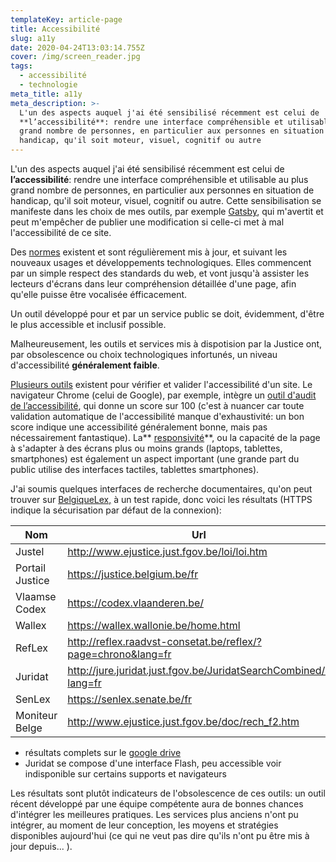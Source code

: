 ```yaml
---
templateKey: article-page
title: Accessibilité
slug: a11y
date: 2020-04-24T13:03:14.755Z
cover: /img/screen_reader.jpg
tags:
  - accessibilité
  - technologie
meta_title: a11y
meta_description: >-
  L'un des aspects auquel j'ai été sensibilisé récemment est celui de
  **l’accessibilité**: rendre une interface compréhensible et utilisable au plus
  grand nombre de personnes, en particulier aux personnes en situation de
  handicap, qu'il soit moteur, visuel, cognitif ou autre
---
```

L'un des aspects auquel j'ai été sensibilisé récemment est celui de **l’accessibilité**: rendre une interface compréhensible et utilisable au plus grand nombre de personnes, en particulier aux personnes en situation de handicap, qu'il soit moteur, visuel, cognitif ou autre. Cette sensibilisation se manifeste dans les choix de mes outils, par exemple [Gatsby](https://www.gatsbyjs.org/), qui m'avertit et peut m'empêcher de publier une modification si celle-ci met à mal l'accessibilité de ce site.

Des [normes](https://www.w3.org/WAI/fundamentals/accessibility-intro/fr) existent et sont régulièrement mis à jour, et suivant les nouveaux usages et développements technologiques. Elles commencent par un simple respect des standards du web, et vont jusqu'à assister les lecteurs d'écrans dans leur compréhension détaillée d'une page, afin qu'elle puisse être vocalisée éfficacement.

Un outil développé pour et par un service public se doit, évidemment, d'être le plus accessible et inclusif possible.

Malheureusement, les outils et services mis à dispotision par la Justice ont, par obsolescence ou choix technologiques infortunés, un niveau d'accessibilité **généralement faible**.

[Plusieurs outils](https://www.anysurfer.be/fr/en-pratique/sites-web/outils-de-test) existent pour vérifier et valider l'accessibilité d'un site. Le navigateur Chrome (celui de Google), par exemple, intègre un [outil d'audit de l’accessibilité](https://developers.google.com/web/tools/chrome-devtools/accessibility/reference), qui donne un score sur 100 (c'est à nuancer car toute validation automatique de l'accessibilité manque d'exhaustivité: un bon score indique une accessibilité généralement bonne, mais pas nécessairement fantastique). La** [responsivité](https://www.definitions-marketing.com/definition/responsive-web-design/)**, ou la capacité de la page à s'adapter à des écrans plus ou moins grands (laptops, tablettes, smartphones) est également un aspect important (une grande part du public utilise des interfaces tactiles, tablettes smartphones). 

J'ai soumis quelques interfaces de recherche documentaires, qu'on peut trouver sur [BelgiqueLex,](https://www.belgiquelex.be/fr/legislation) à un test rapide, donc voici les résultats (HTTPS indique la sécurisation par défaut de la connexion):

| Nom             | Url                                                             | Score | Responsif | HTTPS |
| --------------- | --------------------------------------------------------------- | ----- | --------- | ----- |
| Justel          | http://www.ejustice.just.fgov.be/loi/loi.htm                    | 27    | Non       | Non   |
| Portail Justice | https://justice.belgium.be/fr                                   | 90    | Oui       | Oui   |
| Vlaamse Codex   | https://codex.vlaanderen.be/                                    | 91    | Oui       | Oui   |
| Wallex          | https://wallex.wallonie.be/home.html                            | 58    | Oui       | Oui   |
| RefLex          | http://reflex.raadvst-consetat.be/reflex/?page=chrono&lang=fr   | 36    | Non       | Non   |
| Juridat         | http://jure.juridat.just.fgov.be/JuridatSearchCombined/?lang=fr | 0*    | Non       | Non   |
| SenLex          | https://senlex.senate.be/fr                                     | 83    | Oui       | Oui   |
| Moniteur Belge  | http://www.ejustice.just.fgov.be/doc/rech_f2.htm                | 32    | Non       | Non   |

* résultats complets sur le [google drive](https://docs.google.com/spreadsheets/d/1eNgYdjcoS3k-1AiNVAWDodzAbUo8KEiQ1rpZvcR2IWY/edit#gid=0)
* Juridat se compose d'une interface Flash, peu accessible voir indisponible sur certains supports et navigateurs

Les résultats sont plutôt indicateurs de l'obsolescence de ces outils: un outil récent développé par une équipe compétente aura de bonnes chances d'intégrer les meilleures pratiques. Les services plus anciens n'ont pu intégrer, au moment de leur conception, les moyens et stratégies disponibles aujourd'hui (ce qui ne veut pas dire qu'ils n'ont pu être mis à jour depuis... ).